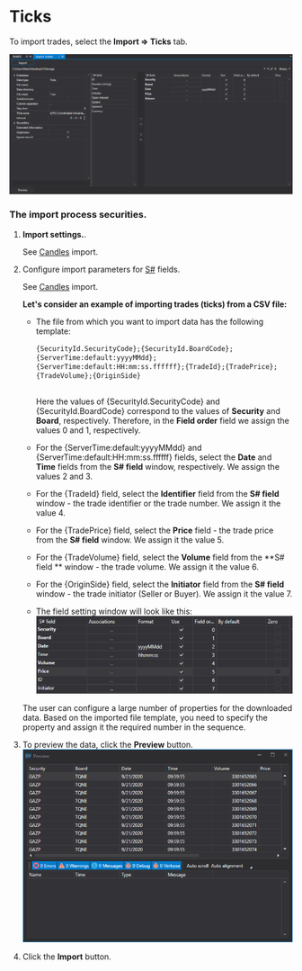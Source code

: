 # Ticks

To import trades, select the **Import \=\> Ticks** tab.

![hydra import trades](../images/hydra_import_trades.png)

### The import process securities.

1. **Import settings.**.

   See [Candles](HydraImportCandles.md) import.
2. Configure import parameters for [S\#](StockSharpAbout.md) fields.

   See [Candles](HydraImportCandles.md) import.

   **Let's consider an example of importing trades (ticks) from a CSV file:**
   - The file from which you want to import data has the following template:

     ```none
     {SecurityId.SecurityCode};{SecurityId.BoardCode};{ServerTime:default:yyyyMMdd};{ServerTime:default:HH:mm:ss.ffffff};{TradeId};{TradePrice};{TradeVolume};{OriginSide}
     	  				
     ```

     Here the values of {SecurityId.SecurityCode} and {SecurityId.BoardCode} correspond to the values of **Security** and **Board**, respectively. Therefore, in the **Field order** field we assign the values 0 and 1, respectively.
   - For the {ServerTime:default:yyyyMMdd} and {ServerTime:default:HH:mm:ss.ffffff} fields, select the **Date** and **Time** fields from the **S\# field** window, respectively. We assign the values 2 and 3.
   - For the {TradeId} field, select the **Identifier** field from the **S\# field** window \- the trade identifier or the trade number. We assign it the value 4.
   - For the {TradePrice} field, select the **Price** field \- the trade price from the **S\# field** window. We assign it the value 5.
   - For the {TradeVolume} field, select the **Volume** field from the **S\# field ** window \- the trade volume. We assign it the value 6.
   - For the {OriginSide} field, select the **Initiator** field from the **S\# field** window \- the trade initiator (Seller or Buyer). We assign it the value 7.
   - The field setting window will look like this:![hydra import prop trade](../images/hydra_import_prop_trade.png)

   The user can configure a large number of properties for the downloaded data. Based on the imported file template, you need to specify the property and assign it the required number in the sequence. 
3. To preview the data, click the **Preview** button.![hydra import preview trade](../images/hydra_import_preview_trade.png)
4. Click the **Import** button.

